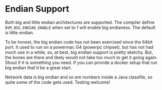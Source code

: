 # Endian Support

Both big and little endian architectures are supported.  The compiler define `BVM_BIG_ENDIAN_ENABLE` when set to 1 will enable big endianess. The default is little endian.

To be honest, the big endian code has not been exercised since the 64bit port.  It used to run on a powermac G4 (powerpc chipset), but has not had much use in a while, so, at best, big endian support is pretty sketchy. But, the bones are there and likely would not take too much to get it going again.  Shout if it is something you need.  If you can provide a docker setup that run big endian that'd be a great start.    

Network data is big endian and so are numbers inside a Java classfile, so quite some of the code gets used.  Testing welcome!     